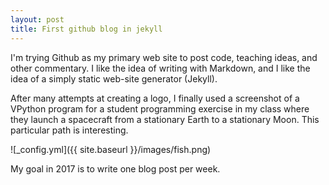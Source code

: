 ```yaml
---
layout: post
title: First github blog in jekyll
---
```


I'm trying Github as my primary web site to post code, teaching ideas, and other commentary. I like the idea of writing with Markdown, and I like the idea of a simply static web-site generator (Jekyll).

After many attempts at creating a logo, I finally used a screenshot of a VPython program for a student programming exercise in my class where they launch a spacecraft from a stationary Earth to a stationary Moon. This particular path is interesting.

![_config.yml]({{ site.baseurl }}/images/fish.png)

My goal in 2017 is to write one blog post per week.
